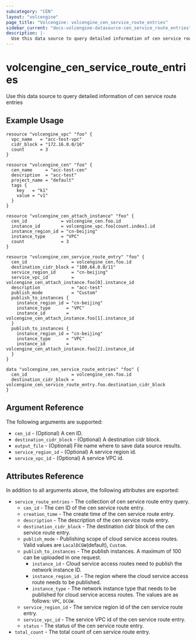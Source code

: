 ```yaml
---
subcategory: "CEN"
layout: "volcengine"
page_title: "Volcengine: volcengine_cen_service_route_entries"
sidebar_current: "docs-volcengine-datasource-cen_service_route_entries"
description: |-
  Use this data source to query detailed information of cen service route entries
---
```

# volcengine_cen_service_route_entries
Use this data source to query detailed information of cen service route entries
## Example Usage
```hcl
resource "volcengine_vpc" "foo" {
  vpc_name   = "acc-test-vpc"
  cidr_block = "172.16.0.0/16"
  count      = 3
}

resource "volcengine_cen" "foo" {
  cen_name     = "acc-test-cen"
  description  = "acc-test"
  project_name = "default"
  tags {
    key   = "k1"
    value = "v1"
  }
}

resource "volcengine_cen_attach_instance" "foo" {
  cen_id             = volcengine_cen.foo.id
  instance_id        = volcengine_vpc.foo[count.index].id
  instance_region_id = "cn-beijing"
  instance_type      = "VPC"
  count              = 3
}

resource "volcengine_cen_service_route_entry" "foo" {
  cen_id                 = volcengine_cen.foo.id
  destination_cidr_block = "100.64.0.0/11"
  service_region_id      = "cn-beijing"
  service_vpc_id         = volcengine_cen_attach_instance.foo[0].instance_id
  description            = "acc-test"
  publish_mode           = "Custom"
  publish_to_instances {
    instance_region_id = "cn-beijing"
    instance_type      = "VPC"
    instance_id        = volcengine_cen_attach_instance.foo[1].instance_id
  }
  publish_to_instances {
    instance_region_id = "cn-beijing"
    instance_type      = "VPC"
    instance_id        = volcengine_cen_attach_instance.foo[2].instance_id
  }
}

data "volcengine_cen_service_route_entries" "foo" {
  cen_id                 = volcengine_cen.foo.id
  destination_cidr_block = volcengine_cen_service_route_entry.foo.destination_cidr_block
}
```
## Argument Reference
The following arguments are supported:
* `cen_id` - (Optional) A cen ID.
* `destination_cidr_block` - (Optional) A destination cidr block.
* `output_file` - (Optional) File name where to save data source results.
* `service_region_id` - (Optional) A service region id.
* `service_vpc_id` - (Optional) A service VPC id.

## Attributes Reference
In addition to all arguments above, the following attributes are exported:
* `service_route_entries` - The collection of cen service route entry query.
    * `cen_id` - The cen ID of the cen service route entry.
    * `creation_time` - The create time of the cen service route entry.
    * `description` - The description of the cen service route entry.
    * `destination_cidr_block` - The destination cidr block of the cen service route entry.
    * `publish_mode` - Publishing scope of cloud service access routes. Valid values are `LocalDCGW`(default), `Custom`.
    * `publish_to_instances` - The publish instances. A maximum of 100 can be uploaded in one request.
        * `instance_id` - Cloud service access routes need to publish the network instance ID.
        * `instance_region_id` - The region where the cloud service access route needs to be published.
        * `instance_type` - The network instance type that needs to be published for cloud service access routes. The values are as follows: `VPC`, `DCGW`.
    * `service_region_id` - The service region id of the cen service route entry.
    * `service_vpc_id` - The service VPC id of the cen service route entry.
    * `status` - The status of the cen service route entry.
* `total_count` - The total count of cen service route entry.


